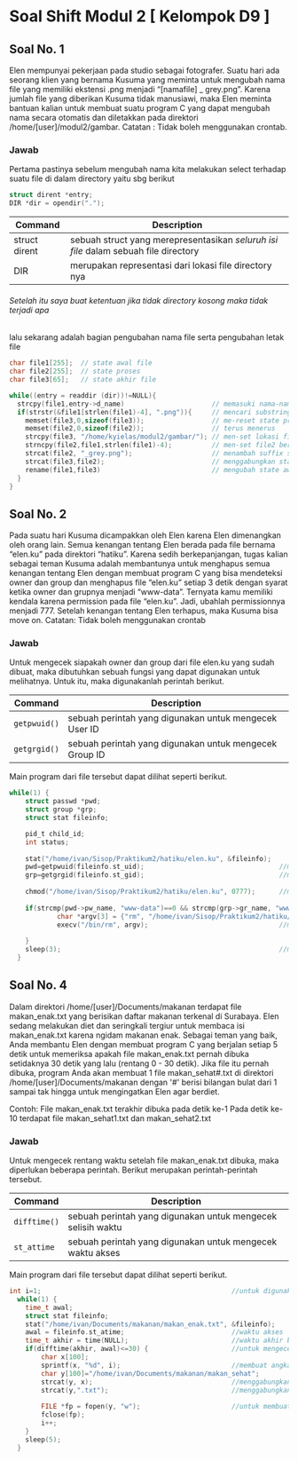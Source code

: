 # Soal Shift Modul 2 [ Kelompok D9 ]

## Soal No. 1
Elen mempunyai pekerjaan pada studio sebagai fotografer. Suatu hari ada seorang klien yang bernama Kusuma yang meminta untuk mengubah nama file yang memiliki ekstensi .png menjadi “[namafile] _ grey.png”. Karena jumlah file yang diberikan Kusuma tidak manusiawi, maka Elen meminta bantuan kalian untuk membuat suatu program C yang dapat mengubah nama secara otomatis dan diletakkan pada direktori /home/[user]/modul2/gambar.
Catatan : Tidak boleh menggunakan crontab.
### Jawab
Pertama pastinya sebelum mengubah nama kita melakukan select terhadap suatu file di dalam directory yaitu sbg berikut
```c
struct dirent *entry;
DIR *dir = opendir(".");
```
Command | Description 
--- | -----
struct dirent | sebuah struct yang merepresentasikan *seluruh isi file* dalam sebuah file directory
DIR | merupakan representasi dari lokasi file directory nya

###### Setelah itu saya buat ketentuan jika tidak directory kosong maka tidak terjadi apa
lalu sekarang adalah bagian pengubahan nama file serta pengubahan letak file
```c
char file1[255];  // state awal file
char file2[255];  // state proses
char file3[65];   // state akhir file

while((entry = readdir (dir))!=NULL){
  strcpy(file1,entry->d_name)                      // memasuki nama-nama dari file
  if(strstr(&file1[strlen(file1)-4], ".png")){     // mencari substring dari state awal bahwa di bagian akhirnya terdapat ekstensi ".png"
    memset(file3,0,sizeof(file3));                 // me-reset state proses serta state akhir agar tidak terjadi perulangan
    memset(file2,0,sizeof(file2));                 // terus menerus
    strcpy(file3, "/home/kyielas/modul2/gambar/"); // men-set lokasi file3 di directory 
    strncpy(file2,file1,strlen(file1)-4);          // men-set file2 berisi file1 yang stringnya dikurangi empat 
    strcat(file2, "_grey.png");                    // menambah suffix string "_grey"
    strcat(file3,file2);                           // menggabungkan state file 2 dan file 3 
    rename(file1,file3)                            // mengubah state awal menjadi state akhir
  }
}
```

## Soal No. 2
Pada suatu hari Kusuma dicampakkan oleh Elen karena Elen dimenangkan oleh orang lain. Semua kenangan tentang Elen berada pada file bernama “elen.ku” pada direktori “hatiku”. Karena sedih berkepanjangan, tugas kalian sebagai teman Kusuma adalah membantunya untuk menghapus semua kenangan tentang Elen dengan membuat program C yang bisa mendeteksi owner dan group dan menghapus file “elen.ku” setiap 3 detik dengan syarat ketika owner dan grupnya menjadi “www-data”. Ternyata kamu memiliki kendala karena permission pada file “elen.ku”. Jadi, ubahlah permissionnya menjadi 777. Setelah kenangan tentang Elen terhapus, maka Kusuma bisa move on.
Catatan: Tidak boleh menggunakan crontab

### Jawab

Untuk mengecek siapakah owner dan group dari file elen.ku yang sudah dibuat, maka dibutuhkan sebuah fungsi yang dapat digunakan untuk melihatnya. Untuk itu, maka digunakanlah perintah berikut.

Command | Description 
--- | -----
``` getpwuid() ``` | sebuah perintah yang digunakan untuk mengecek User ID
``` getgrgid() ``` | sebuah perintah yang digunakan untuk mengecek Group ID

Main program dari file tersebut dapat dilihat seperti berikut.

```c
while(1) {
    struct passwd *pwd;
	struct group *grp;
	struct stat fileinfo;

	pid_t child_id;
	int status;
	
	stat("/home/ivan/Sisop/Praktikum2/hatiku/elen.ku", &fileinfo);
	pwd=getpwuid(fileinfo.st_uid);                                  //mengecek owner
	grp=getgrgid(fileinfo.st_gid);                                  //mengecek group
	
	chmod("/home/ivan/Sisop/Praktikum2/hatiku/elen.ku", 0777);      //mengubah permission
	
	if(strcmp(pwd->pw_name, "www-data")==0 && strcmp(grp->gr_name, "www-data")==0) {    //mengecek jika owner dan group == www-data
			char *argv[3] = {"rm", "/home/ivan/Sisop/Praktikum2/hatiku/elen.ku", NULL};
	    	execv("/bin/rm", argv);                                 //menghapus file elen.ku
		
	}
    sleep(3);                                                       //membuat program bekerja setiap 3 detik
  }
```

## Soal No. 4
Dalam direktori /home/[user]/Documents/makanan terdapat file makan_enak.txt yang berisikan daftar makanan terkenal di Surabaya. Elen sedang melakukan diet dan seringkali tergiur untuk membaca isi makan_enak.txt karena ngidam makanan enak. Sebagai teman yang baik, Anda membantu Elen dengan membuat program C yang berjalan setiap 5 detik untuk memeriksa apakah file makan_enak.txt pernah dibuka setidaknya 30 detik yang lalu (rentang 0 - 30 detik).
Jika file itu pernah dibuka, program Anda akan membuat 1 file makan_sehat#.txt di direktori /home/[user]/Documents/makanan dengan '#' berisi bilangan bulat dari 1 sampai tak hingga untuk mengingatkan Elen agar berdiet.

Contoh:
File makan_enak.txt terakhir dibuka pada detik ke-1
Pada detik ke-10 terdapat file makan_sehat1.txt dan makan_sehat2.txt


### Jawab

Untuk mengecek rentang waktu setelah file makan_enak.txt dibuka, maka diperlukan beberapa perintah. Berikut merupakan perintah-perintah tersebut.

Command | Description 
--- | -----
``` difftime() ``` | sebuah perintah yang digunakan untuk mengecek selisih waktu
``` st_attime ``` | sebuah perintah yang digunakan untuk mengecek waktu akses

Main program dari file tersebut dapat dilihat seperti berikut.

```c
int i=1;                                                //untuk digunakan dalam penamaan
  while(1) {
    time_t awal;                                        
    struct stat fileinfo;
    stat("/home/ivan/Documents/makanan/makan_enak.txt", &fileinfo);
    awal = fileinfo.st_atime;                           //waktu akses
    time_t akhir = time(NULL);                          //waktu akhir berjalan
    if(difftime(akhir, awal)<=30) {	                    //untuk mengecek rentang waktu
      	char x[100];
      	sprintf(x, "%d", i);                            //membuat angka menjadi char
      	char y[100]="/home/ivan/Documents/makanan/makan_sehat";
      	strcat(y, x);                                   //menggabungkan nama file dengan angka
      	strcat(y,".txt");                               //menggabungkan nama file dengan format file
     
		FILE *fp = fopen(y, "w");                       //untuk membuat file 
      	fclose(fp);
     	i++;
    }
    sleep(5);
  }
```